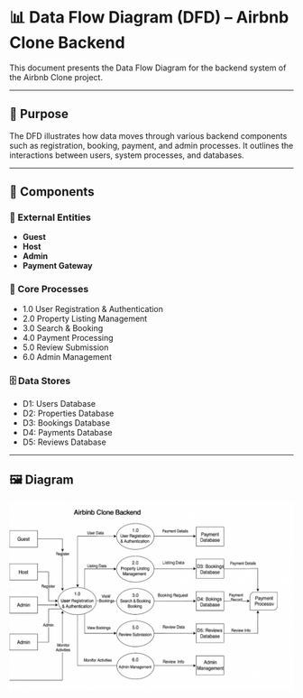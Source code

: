 # 📊 Data Flow Diagram (DFD) – Airbnb Clone Backend

This document presents the Data Flow Diagram for the backend system of the Airbnb Clone project.

---

## 🎯 Purpose

The DFD illustrates how data moves through various backend components such as registration, booking, payment, and admin processes. It outlines the interactions between users, system processes, and databases.

---

## 🧩 Components

### 🧍 External Entities
- **Guest**
- **Host**
- **Admin**
- **Payment Gateway**

### 🔄 Core Processes
- 1.0 User Registration & Authentication
- 2.0 Property Listing Management
- 3.0 Search & Booking
- 4.0 Payment Processing
- 5.0 Review Submission
- 6.0 Admin Management

### 🗄️ Data Stores
- D1: Users Database
- D2: Properties Database
- D3: Bookings Database
- D4: Payments Database
- D5: Reviews Database

---

## 🖼️ Diagram

![Data Flow Diagram](./data-flow.png)

